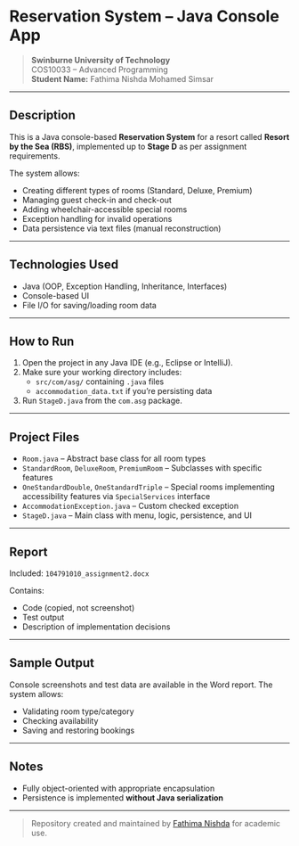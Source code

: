 # Reservation System – Java Console App

> **Swinburne University of Technology**  
> COS10033 – Advanced Programming  
> **Student Name:** Fathima Nishda Mohamed Simsar

---

## Description

This is a Java console-based **Reservation System** for a resort called **Resort by the Sea (RBS)**, implemented up to **Stage D** as per assignment requirements.

The system allows:
- Creating different types of rooms (Standard, Deluxe, Premium)
- Managing guest check-in and check-out
- Adding wheelchair-accessible special rooms
- Exception handling for invalid operations
- Data persistence via text files (manual reconstruction)

---

## Technologies Used

- Java (OOP, Exception Handling, Inheritance, Interfaces)
- Console-based UI
- File I/O for saving/loading room data

---

##  How to Run

1. Open the project in any Java IDE (e.g., Eclipse or IntelliJ).
2. Make sure your working directory includes:
   - `src/com/asg/` containing `.java` files
   - `accommodation_data.txt` if you’re persisting data
3. Run `StageD.java` from the `com.asg` package.

---

## Project Files

- `Room.java` – Abstract base class for all room types
- `StandardRoom`, `DeluxeRoom`, `PremiumRoom` – Subclasses with specific features
- `OneStandardDouble`, `OneStandardTriple` – Special rooms implementing accessibility features via `SpecialServices` interface
- `AccommodationException.java` – Custom checked exception
- `StageD.java` – Main class with menu, logic, persistence, and UI

---

## Report

Included: `104791010_assignment2.docx`

Contains:
- Code (copied, not screenshot)
- Test output
- Description of implementation decisions

---

## Sample Output

Console screenshots and test data are available in the Word report. The system allows:
- Validating room type/category
- Checking availability
- Saving and restoring bookings

---

## Notes

- Fully object-oriented with appropriate encapsulation
- Persistence is implemented **without Java serialization**

---

> Repository created and maintained by [Fathima Nishda](https://github.com/NishdaS) for academic use.
